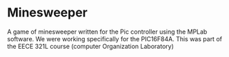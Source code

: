 # Minesweeper
A game of minesweeper written for the Pic controller using the MPLab software. We were working specifically for the PIC16F84A. This was part of the EECE 321L course (computer Organization Laboratory)


